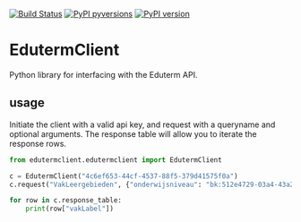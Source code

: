 [![Build Status](https://travis-ci.org/kennisnet/py-eduterm-client.svg?branch=master)](https://travis-ci.org/kennisnet/py-eduterm-client)
[![PyPI pyversions](https://img.shields.io/pypi/pyversions/edutermclient.svg)](https://pypi.org/project/edutermclient/)
[![PyPI version](https://img.shields.io/pypi/v/edutermclient.svg)](https://pypi.org/project/edutermclient/)

# EdutermClient
Python library for interfacing with the Eduterm API.

## usage
Initiate the client with a valid api key, and request with a queryname and optional arguments. The response table will allow you to iterate the response rows.
```python
from edutermclient.edutermclient import EdutermClient

c = EdutermClient("4c6ef653-44cf-4537-88f5-379d41575f0a")
c.request("VakLeergebieden", {"onderwijsniveau": "bk:512e4729-03a4-43a2-95ba-758071d1b725"})

for row in c.response_table:
    print(row["vakLabel"])
```

